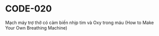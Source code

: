 # CODE-020
Mạch máy trợ thở có cảm biến nhịp tim và Oxy trong máu (How to Make Your Own Breathing Machine)
